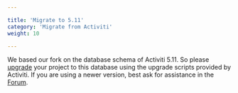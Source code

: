 ```yaml
---

title: 'Migrate to 5.11'
category: 'Migrate from Activiti'
weight: 10

---
```



We based our fork on the database schema of Activiti 5.11. So please [upgrade](http://www.activiti.org/userguide/index.html#databaseUpgrade) your project to this database using the upgrade scripts provided by Activiti. If you are using a newer version, best ask for assistance in the [Forum](http://camunda.org/community/forum.html).